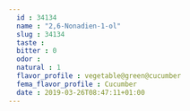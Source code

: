 ```yaml
---
  id : 34134
  name : "2,6-Nonadien-1-ol"
  slug : 34134
  taste : 
  bitter : 0
  odor : 
  natural : 1
  flavor_profile : vegetable@green@cucumber
  fema_flavor_profile : Cucumber
  date : 2019-03-26T08:47:11+01:00
---
```



